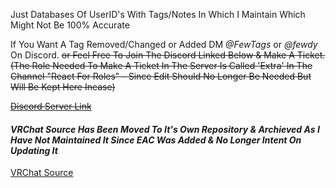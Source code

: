 Just Databases Of UserID's With Tags/Notes In Which I Maintain Which Might Not Be 100% Accurate

If You Want A Tag Removed/Changed or Added DM *@FewTags* or *@fewdy* On Discord. ~~or Feel Free To Join The Discord Linked Below & Make A Ticket. (The Role Needed To Make A Ticket In The Server Is Called 'Extra' In The Channel "React For Roles" - Since Edit Should No Longer Be Needed But Will Be Kept Here Incase)~~

~~[Discord Server Link](https://discord.gg/A4QwEZJY6f)~~

#### *VRChat Source Has Been Moved To It's Own Repository & Archieved As I Have Not Maintained It Since EAC Was Added & No Longer Intent On Updating It*
[VRChat Source](https://github.com/Fewdys/FewTags-VRC-Source)
